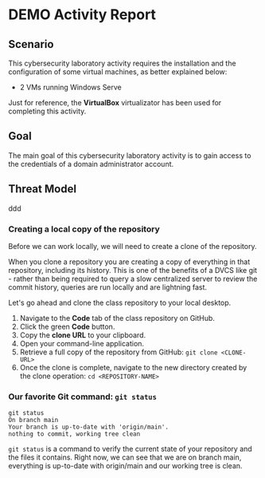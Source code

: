 # DEMO Activity Report

## Scenario
This cybersecurity laboratory activity requires the installation and the configuration of some virtual machines, as better explained below:

 - 2 VMs running Windows Serve

Just for reference, the **VirtualBox** virtualizator has been used for completing this activity.

## Goal
The main goal of this cybersecurity laboratory activity is to gain access to the credentials of a domain administrator account.

## Threat Model
ddd

### Creating a local copy of the repository

Before we can work locally, we will need to create a clone of the repository.

When you clone a repository you are creating a copy of everything in that repository, including its history. This is one of the benefits of a DVCS like git - rather than being required to query a slow centralized server to review the commit history, queries are run locally and are lightning fast.

Let's go ahead and clone the class repository to your local desktop.

1. Navigate to the **Code** tab of the class repository on GitHub.
1. Click the green **Code** button.
1. Copy the **clone URL** to your clipboard.
1. Open your command-line application.
1. Retrieve a full copy of the repository from GitHub: `git clone <CLONE-URL>`
1. Once the clone is complete, navigate to the new directory created by the clone operation: `cd <REPOSITORY-NAME>`

### Our favorite Git command: `git status`

```shell-session
git status
On branch main
Your branch is up-to-date with 'origin/main'.
nothing to commit, working tree clean
```

`git status` is a command to verify the current state of your repository and the files it contains. Right now, we can see that we are on branch main, everything is up-to-date with origin/main and our working tree is clean.
<!--stackedit_data:
eyJoaXN0b3J5IjpbNDk3NDI5MDcxLC00NzI4Njk5MzcsLTEyND
c3MDY5MTFdfQ==
-->
